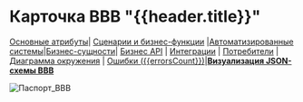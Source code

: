 # Карточка BBB "{{header.title}}"

[Основные атрибуты](/entities/automated_capability/automated_capability_card?id={{id}})| [Сценарии и бизнес-функции](/entities/automated_capability/automated_capability_card_page_functions?id={{id}}) |[Автоматизированные системы](/entities/automated_capability/automated_capability_card_page_systems?id={{id}})|[Бизнес-сущности](/entities/automated_capability/automated_capability_card_page_business_entities?id={{id}})| [Бизнес API](/entities/automated_capability/automated_capability_card_page_interfaces?id={{id}}) | [Интеграции](/entities/automated_capability/automated_capability_card_page_integrations?id={{id}}) | [Потребители](/entities/automated_capability/automated_capability_card_page_consumers?id={{id}}) | [Диаграмма окружения](/entities/automated_capability/automated_capability_card_page_environment_diagram?id={{id}}) | [Ошибки ({{errorsCount}})](/entities/automated_capability/automated_capability_card_page_errors?id={{id}})|**[Визуализация JSON-схемы BBB](/entities/automated_capability/automated_capability_card_page_bbb_pasport?id={{id}})**

![Паспорт_BBB](@entity/automated_capability/automated_capability_bbb_pasport?id={{id}})

